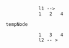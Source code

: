                   l1 -->
                  1   2   4
            
      tempNode   
            
                  1   3   4
                  l2 -- >
